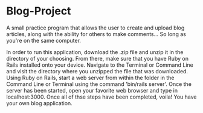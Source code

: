 # Blog-Project
A small practice program that allows the user to create and upload blog articles, along with the ability for others to make comments... So long as you're on the same computer.

In order to run this application, download the .zip file and unzip it in the directory of your choosing. From there, make sure that you have Ruby on Rails installed onto your
device. Navigate to the Terminal or Command Line and visit the directory where you unzipped the file that was downloaded. Using Ruby on Rails, start a web server from within the folder
in the Command Line or Terminal using the command 'bin/rails server'. Once the server has been started, open your favorite web browser and type in localhost:3000. Once all of thse steps
have been completed, voila! You have your own blog application.
